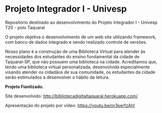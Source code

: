 # Projeto Integrador I - Univesp
Repositório destinado ao desenvolvimento do Projeto Integrador I - Univesp T20 - polo Taquaral

O projeto objetiva o desenvolvimento de um web site utilizando framework, com banco de dados integrado e sendo realizado controle de versões. 

Nosso plano é a construção de uma Biblioteca Virtual para atender às necessidades dos estudantes do ensino fundamental da cidade de Taquaral-SP, que não possuem uma biblioteca na cidade. Acreditamos que, tendo uma biblioteca virtual personalizada, desenvolvida especialmente visando atender os cidadãos de sua comunidade, os estudantes da cidade serão estimulados a desenvolver o hábito da leitura.


**Projeto Fianlizado.**

Site desenvolvido: http://bibliotecadigitaltaquaral.herokuapp.com/

Apresentação do projeto por vídeo: https://youtu.be/nr3serfzAhI
